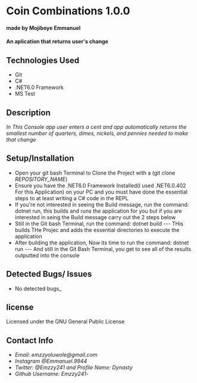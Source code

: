 # Coin Combinations 1.0.0
#### made by Mojiboye Emmanuel

#### An aplication that returns user's change

## Technologies Used
* Git
* C#
* .NET6.0 Framework
* MS Test

## Description
_In This Console app user enters a cent and app automatically returns the smallest number of quarters, dimes, nickels, and pennies needed to make that change_

## Setup/Installation
* Open your git bash Terminal to Clone the Project with a (git clone _REPOSITORY_NAME_)
* Ensure you have the .NET6.0 Framework Installed(I used .NET6.0.402 For this Application) on your PC and you must have done the essential steps to at least writing a C# code in the REPL 
* If you're not interested in seeing the Build message, run the command: dotnet run, this builds and runs the application for you but if you are interested in seing the Build message carry out the 2 steps below
* Still in the Git bash Terminal, run the command: dotnet build --- THis builds THe Projec and adds the essential directories to execute the application
* After building the application, Now its time to run the command: dotnet run --- And still in the Git Bash Terminal, you get to see all of the results outputted into the console


## Detected Bugs/ Issues
* No detected bugs_

## license 
Licensed under the GNU General Public License

## Contact Info
* _Email: emzzyoluwole@gmail.com_
* _Instagram @Emmanuel.9944_
* _Twitter: @Emzzy241 and Profile Name: Dynasty_
* _Github Username: Emzzy241_-